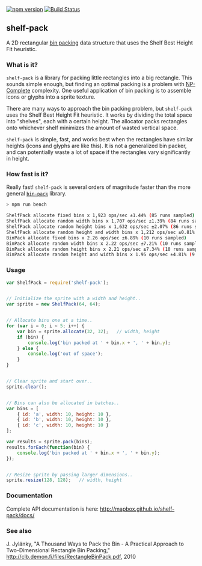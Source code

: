 [![npm version](https://badge.fury.io/js/shelf-pack.svg)](https://badge.fury.io/js/shelf-pack)
[![Build Status](https://circleci.com/gh/mapbox/shelf-pack.svg?style=svg)](https://circleci.com/gh/mapbox/shelf-pack)

## shelf-pack

A 2D rectangular [bin packing](https://en.wikipedia.org/wiki/Bin_packing_problem)
data structure that uses the Shelf Best Height Fit heuristic.


### What is it?

`shelf-pack` is a library for packing little rectangles into a big rectangle.  This sounds simple enough,
but finding an optimal packing is a problem with [NP-Complete](https://en.wikipedia.org/wiki/NP-completeness)
complexity.  One useful application of bin packing is to assemble icons or glyphs into a sprite texture.

There are many ways to approach the bin packing problem, but `shelf-pack` uses the Shelf Best
Height Fit heuristic.  It works by dividing the total space into "shelves", each with a certain height.
The allocator packs rectangles onto whichever shelf minimizes the amount of wasted vertical space.

`shelf-pack` is simple, fast, and works best when the rectangles have similar heights (icons and glyphs
are like this).  It is not a generalized bin packer, and can potentially waste a lot of space if the
rectangles vary significantly in height.


### How fast is it?

Really fast!  `shelf-pack` is several orders of magnitude faster than the more general
[`bin-pack`](https://www.npmjs.com/package/bin-pack) library.

```bash
> npm run bench

ShelfPack allocate fixed bins x 1,923 ops/sec ±1.44% (85 runs sampled)
ShelfPack allocate random width bins x 1,707 ops/sec ±1.39% (84 runs sampled)
ShelfPack allocate random height bins x 1,632 ops/sec ±2.07% (86 runs sampled)
ShelfPack allocate random height and width bins x 1,212 ops/sec ±0.81% (89 runs sampled)
BinPack allocate fixed bins x 2.26 ops/sec ±6.89% (10 runs sampled)
BinPack allocate random width bins x 2.22 ops/sec ±7.21% (10 runs sampled)
BinPack allocate random height bins x 2.21 ops/sec ±7.34% (10 runs sampled)
BinPack allocate random height and width bins x 1.95 ops/sec ±4.81% (9 runs sampled)
```


### Usage

```js
var ShelfPack = require('shelf-pack');


// Initialize the sprite with a width and height..
var sprite = new ShelfPack(64, 64);


// Allocate bins one at a time..
for (var i = 0; i < 5; i++) {
    var bin = sprite.allocate(32, 32);   // width, height
    if (bin) {
        console.log('bin packed at ' + bin.x + ', ' + bin.y);
    } else {
        console.log('out of space');
    }
}


// Clear sprite and start over..
sprite.clear();


// Bins can also be allocated in batches..
var bins = [
    { id: 'a', width: 10, height: 10 },
    { id: 'b', width: 10, height: 10 },
    { id: 'c', width: 10, height: 10 }
];

var results = sprite.pack(bins);
results.forEach(function(bin) {
    console.log('bin packed at ' + bin.x + ', ' + bin.y);
});


// Resize sprite by passing larger dimensions..
sprite.resize(128, 128);   // width, height

```

### Documentation

Complete API documentation is here:  http://mapbox.github.io/shelf-pack/docs/


### See also

J. Jylänky, "A Thousand Ways to Pack the Bin - A Practical
Approach to Two-Dimensional Rectangle Bin Packing,"
http://clb.demon.fi/files/RectangleBinPack.pdf, 2010
